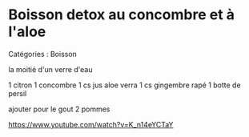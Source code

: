# Boisson detox au concombre et à l'aloe

Catégories : Boisson

la moitié d'un verre d'eau

1 citron
1 concombre
1 cs jus aloe verra
1 cs gingembre rapé
1 botte de persil

ajouter pour le gout 2 pommes

https://www.youtube.com/watch?v=K_n14eYCTaY
